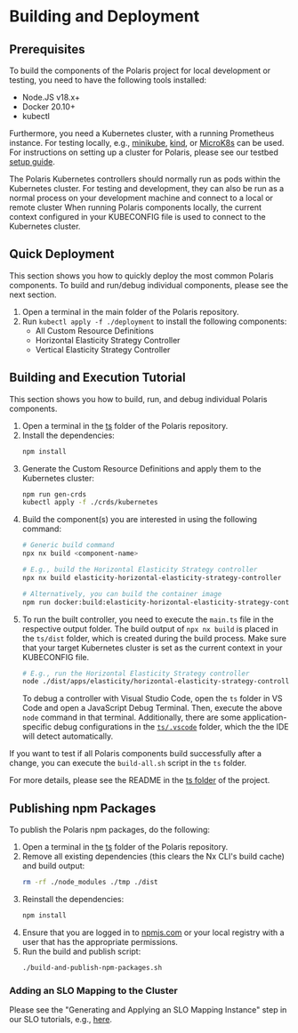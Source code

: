 # Building and Deployment


## Prerequisites

To build the components of the Polaris project for local development or testing, you need to have the following tools installed:

* Node.JS v18.x+
* Docker 20.10+
* kubectl

Furthermore, you need a Kubernetes cluster, with a running Prometheus instance.
For testing locally, e.g., [minikube](https://minikube.sigs.k8s.io/docs/), [kind](https://kind.sigs.k8s.io/), or [MicroK8s](https://microk8s.io/) can be used.
For instructions on setting up a cluster for Polaris, please see our testbed [setup guide](https://github.com/polaris-slo-cloud/polaris/tree/master/testbeds/kubernetes).

The Polaris Kubernetes controllers should normally run as pods within the Kubernetes cluster.
For testing and development, they can also be run as a normal process on your development machine and connect to a local or remote cluster
When running Polaris components locally, the current context configured in your KUBECONFIG file is used to connect to the Kubernetes cluster.


## Quick Deployment

This section shows you how to quickly deploy the most common Polaris components.
To build and run/debug individual components, please see the next section.

1. Open a terminal in the main folder of the Polaris repository.
1. Run `kubectl apply -f ./deployment` to install the following components:
    * All Custom Resource Definitions
    * Horizontal Elasticity Strategy Controller
    * Vertical Elasticity Strategy Controller


## Building and Execution Tutorial

This section shows you how to build, run, and debug individual Polaris components.

1. Open a terminal in the [ts](https://github.com/polaris-slo-cloud/polaris/tree/master/ts) folder of the Polaris repository.
1. Install the dependencies:
    ```sh
    npm install
    ```
1. Generate the Custom Resource Definitions and apply them to the Kubernetes cluster:
    ```sh
    npm run gen-crds
    kubectl apply -f ./crds/kubernetes
    ```
1. Build the component(s) you are interested in using the following command:
    ```sh
    # Generic build command
    npx nx build <component-name>

    # E.g., build the Horizontal Elasticity Strategy controller
    npx nx build elasticity-horizontal-elasticity-strategy-controller

    # Alternatively, you can build the container image
    npm run docker:build:elasticity-horizontal-elasticity-strategy-controller
    ```
1. To run the built controller, you need to execute the `main.ts` file in the respective output folder. The build output of `npx nx build` is placed in the `ts/dist` folder, which is created during the build process. Make sure that your target Kubernetes cluster is set as the current context in your KUBECONFIG file.
    ```sh
    # E.g., run the Horizontal Elasticity Strategy controller
    node ./dist/apps/elasticity/horizontal-elasticity-strategy-controller/main.ts
    ```
    To debug a controller with Visual Studio Code, open the `ts` folder in VS Code and open a JavaScript Debug Terminal.
    Then, execute the above `node` command in that terminal.
    Additionally, there are some application-specific debug configurations in the [`ts/.vscode`](https://github.com/polaris-slo-cloud/polaris/tree/master/ts/.vscode) folder, which the the IDE will detect automatically.

If you want to test if all Polaris components build successfully after a change, you can execute the `build-all.sh` script in the `ts` folder.

For more details, please see the README in the [ts folder](https://github.com/polaris-slo-cloud/polaris/tree/master/ts) of the project.


## Publishing npm Packages

To publish the Polaris npm packages, do the following:

1. Open a terminal in the [ts](https://github.com/polaris-slo-cloud/polaris/tree/master/ts) folder of the Polaris repository.
1. Remove all existing dependencies (this clears the Nx CLI's build cache) and build output:
    ```sh
    rm -rf ./node_modules ./tmp ./dist
    ```
1. Reinstall the dependencies:
    ```sh
    npm install
    ```
1. Ensure that you are logged in to [npmjs.com](https://www.npmjs.com) or your local registry with a user that has the appropriate permissions.
1. Run the build and publish script:
    ```sh
    ./build-and-publish-npm-packages.sh
    ```


### Adding an SLO Mapping to the Cluster

Please see the "Generating and Applying an SLO Mapping Instance" step in our SLO tutorials, e.g., [here](https://github.com/polaris-slo-cloud/polaris-demos/tree/main/cost-eff-composed-metrics#generating-and-applying-an-slo-mapping-instance).

